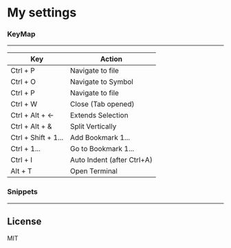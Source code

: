 # My settings

### KeyMap
---

| Key | Action |
| ------ | ------ |
| Ctrl + P | Navigate to file |
| Ctrl + O | Navigate to Symbol |
| Ctrl + P | Navigate to file |
| Ctrl + W | Close (Tab opened) |
| Ctrl + Alt + &larr; | Extends Selection |
| Ctrl + Alt + & | Split Vertically |
| Ctrl + Shift + 1... | Add Bookmark 1... |
| Ctrl + 1... | Go to Bookmark 1... |
| Ctrl + I | Auto Indent (after Ctrl+A) |
| Alt + T | Open Terminal |


### Snippets
---

License
----

MIT